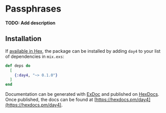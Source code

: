 # Passphrases

**TODO: Add description**

## Installation

If [available in Hex](https://hex.pm/docs/publish), the package can be installed
by adding `day4` to your list of dependencies in `mix.exs`:

```elixir
def deps do
  [
    {:day4, "~> 0.1.0"}
  ]
end
```

Documentation can be generated with [ExDoc](https://github.com/elixir-lang/ex_doc)
and published on [HexDocs](https://hexdocs.pm). Once published, the docs can
be found at [https://hexdocs.pm/day4](https://hexdocs.pm/day4).

